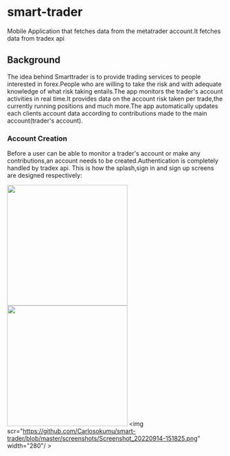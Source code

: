# smart-trader
Mobile Application that fetches data from the metatrader account.It fetches data from tradex api

## Background
The idea behind Smarttrader is to provide trading services to people interested in forex.People who are willing to take the risk and with adequate knowledge of what risk taking entails.The app monitors the trader's account activities in real time.It provides data on the account risk taken per trade,the currently running positions
and much more.The app automatically updates  each clients account data according to contributions made to the main account(trader's account).

### Account Creation
Before a user can be able to monitor a trader's account or make any contributions,an account needs to be created.Authentication is completely handled by tradex api.
This is how the splash,sign in and sign up screens are designed respectively:

<img src="https://github.com/Carlosokumu/smart-trader/blob/master/screenshots/Screenshot_20220914-151801.png" width="280"/>     <img src="https://github.com/Carlosokumu/smart-trader/blob/master/screenshots/Screenshot_20220914-151810.png" width="280"/>  <img scr="https://github.com/Carlosokumu/smart-trader/blob/master/screenshots/Screenshot_20220914-151825.png" width="280"/ >

